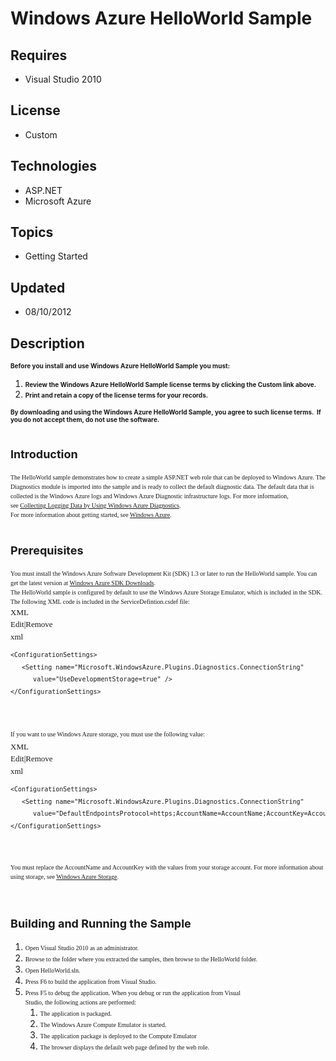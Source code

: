 # Windows Azure HelloWorld Sample
## Requires
- Visual Studio 2010
## License
- Custom
## Technologies
- ASP.NET
- Microsoft Azure
## Topics
- Getting Started
## Updated
- 08/10/2012
## Description

<p><span style="font-size:x-small"><strong>Before you install and use&nbsp;Windows Azure HelloWorld Sample you must:</strong></span></p>
<ol>
<li><span style="font-size:x-small"><strong>Review the&nbsp;Windows Azure&nbsp;HelloWorld Sample&nbsp;license terms by clicking&nbsp;the Custom link above.</strong>
</span></li><li><span style="font-size:x-small"><strong>Print and retain a copy of the license terms for your records.</strong>
</span></li></ol>
<p><span style="font-size:x-small"><strong>By downloading and using&nbsp;the&nbsp;Windows Azure HelloWorld Sample,&nbsp;you agree to such license terms.&nbsp; If you do not accept them, do not use the software.</strong></span></p>
<h1><span style="font-size:large">Introduction</span></h1>
<div><span style="font-family:verdana,geneva; font-size:x-small"><span style="line-height:150%">The HelloWorld sample demonstrates how to create a simple ASP.NET web role that can be deployed to Windows Azure. The Diagnostics module is imported into the sample
 and is ready to collect the default diagnostic data. The default data that is collected is the Windows Azure logs and Windows Azure Diagnostic infrastructure logs. For more information, see&nbsp;<a href="http://msdn.microsoft.com/en-us/library/gg433048.aspx">Collecting
 Logging Data by Using Windows Azure Diagnostics</a>.</span></span></div>
<div><span style="font-family:verdana,geneva; font-size:x-small"><span style="line-height:150%">For more information about getting started, see
<a href="http://www.microsoft.com/windowsazure/getstarted/default.aspx">Windows Azure</a>.</span></span></div>
<h1><span style="font-size:large">Prerequisites</span></h1>
<div><span style="font-family:verdana,geneva; font-size:x-small"><span style="line-height:150%">You must install the Windows Azure Software Development Kit (SDK) 1.3 or later to run the HelloWorld sample. You can get the latest version at
<a href="http://www.microsoft.com/windowsazure/windowsazuresdk&#43;tools/">Windows Azure SDK Downloads</a>.
<div><span style="font-family:verdana,geneva; font-size:x-small"><span style="line-height:150%">The HelloWorld sample is configured by default to use the Windows Azure Storage Emulator, which is included in the SDK. The following XML code is included in the
 ServiceDefintion.csdef file:</span></span></div>
</span></span></div>
<div><span style="font-family:verdana,geneva; font-size:small"><span style="line-height:150%">
<div class="scriptcode">
<div class="pluginEditHolder" pluginCommand="mceScriptCode">
<div class="title"><span>XML</span></div>
<div class="pluginLinkHolder"><span class="pluginEditHolderLink">Edit</span>|<span class="pluginRemoveHolderLink">Remove</span></div>
<span class="hidden">xml</span>

<div class="preview">
<pre class="js">&lt;ConfigurationSettings&gt;&nbsp;
&nbsp;&nbsp;&nbsp;&lt;Setting&nbsp;name=<span class="js__string">&quot;Microsoft.WindowsAzure.Plugins.Diagnostics.ConnectionString&quot;</span>&nbsp;&nbsp;
&nbsp;&nbsp;&nbsp;&nbsp;&nbsp;&nbsp;value=<span class="js__string">&quot;UseDevelopmentStorage=true&quot;</span>&nbsp;/&gt;&nbsp;
&lt;/ConfigurationSettings&gt;&nbsp;
&nbsp;
&nbsp;
</pre>
</div>
</div>
</div>
<div class="endscriptcode"><span style="line-height:150%; font-family:verdana,geneva; font-size:small"><span style="font-size:x-small">If you want to use Windows Azure storage, you must use the following value:</span>
<div class="scriptcode">
<div class="pluginEditHolder" pluginCommand="mceScriptCode">
<div class="title"><span>XML</span></div>
<div class="pluginLinkHolder"><span class="pluginEditHolderLink">Edit</span>|<span class="pluginRemoveHolderLink">Remove</span></div>
<span class="hidden">xml</span>

<div class="preview">
<pre class="js">&lt;ConfigurationSettings&gt;&nbsp;
&nbsp;&nbsp;&nbsp;&lt;Setting&nbsp;name=<span class="js__string">&quot;Microsoft.WindowsAzure.Plugins.Diagnostics.ConnectionString&quot;</span>&nbsp;
&nbsp;&nbsp;&nbsp;&nbsp;&nbsp;&nbsp;value=<span class="js__string">&quot;DefaultEndpointsProtocol=https;AccountName=AccountName;AccountKey=AccountKey&quot;</span>&nbsp;/&gt;&nbsp;
&lt;/ConfigurationSettings&gt;&nbsp;
&nbsp;
&nbsp;
</pre>
</div>
</div>
</div>
</span></div>
<span style="line-height:150%; font-family:verdana,geneva; font-size:small">
<div class="endscriptcode"><span style="line-height:150%; font-family:verdana,geneva; font-size:x-small">You must replace the
<span class="Placeholder">AccountName </span>and <span class="Placeholder">AccountKey
</span>with the values from your storage account. For more information about using storage, see
<a href="http://www.microsoft.com/windowsazure/storage/default.aspx">Windows Azure Storage</a>.</span></div>
</span></span></span></div>
<div>&nbsp;</div>
<h1><span style="font-size:large">Building and Running the Sample</span></h1>
<ol>
<li><span style="font-family:verdana,geneva; font-size:x-small"><span style="line-height:150%">Open Visual Studio 2010 as an administrator.</span></span>
</li><li><span style="font-family:verdana,geneva; font-size:x-small"><span style="line-height:150%"><span style="line-height:150%">Browse to the folder where you extracted the samples, then browse to the HelloWorld folder.</span></span></span>
</li><li><span style="font-family:verdana,geneva; font-size:x-small"><span style="line-height:150%"><span style="line-height:150%">Open HelloWorld.sln.</span></span></span>
</li><li><span style="font-family:verdana,geneva; font-size:x-small"><span style="line-height:150%"><span style="line-height:150%"><span style="line-height:150%">Press F6 to build the application from Visual Studio.
<span style="line-height:150%">&nbsp;</span></span></span></span></span> </li><li><span style="font-family:verdana,geneva; font-size:x-small"><span style="line-height:150%"><span style="line-height:150%"><span style="line-height:150%"><span style="line-height:150%">Press F5 to debug the application. When you debug or run the application
 from Visual<br>
Studio, the following actions are performed:</span></span></span></span></span>
<ol>
<li><span style="font-family:verdana,geneva; font-size:x-small"><span style="line-height:150%"><span style="line-height:150%"><span style="line-height:150%"><span style="line-height:150%">The application is packaged.</span></span></span></span></span>
</li><li><span style="font-family:verdana,geneva; font-size:x-small"><span style="line-height:150%"><span style="line-height:150%"><span style="line-height:150%"><span style="line-height:150%">The Windows Azure Compute Emulator is started.</span></span></span></span></span>
</li><li><span style="font-family:verdana,geneva; font-size:x-small"><span style="line-height:150%"><span style="line-height:150%"><span style="line-height:150%"><span style="line-height:150%">T<span style="line-height:150%">he application package is
<span style="line-height:150%">deployed to the Compute Emulator</span></span></span></span></span></span></span>
</li><li><span style="font-family:verdana,geneva; font-size:x-small"><span style="line-height:150%"><span style="line-height:150%"><span style="line-height:150%"><span style="line-height:150%"><span style="line-height:150%"><span style="line-height:150%"><span style="line-height:150%">The
 browser displays the default web page defined by the web role.</span></span></span></span></span></span></span></span>
</li></ol>
</li></ol>
